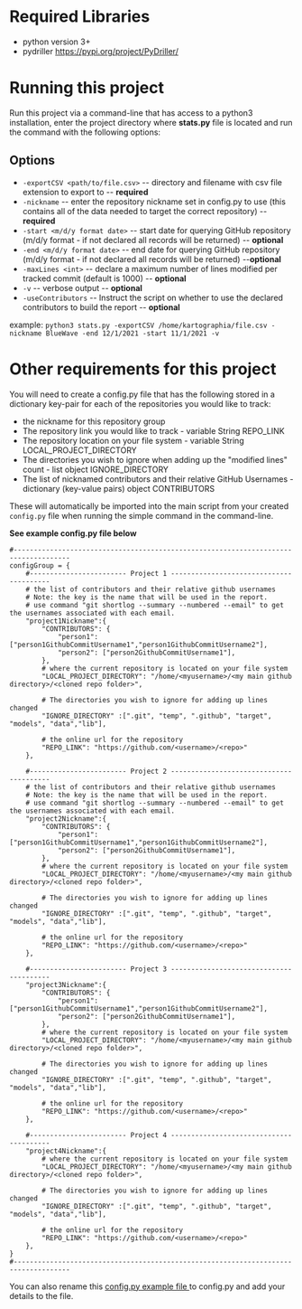 

# Required Libraries
* python version 3+
* pydriller https://pypi.org/project/PyDriller/


# Running this project
Run this project via a command-line that has access to a python3 installation, enter the project directory where **stats.py** file is located and run the command with the following options: 

## Options
* `-exportCSV <path/to/file.csv>` -- directory and filename with csv file extension to export to -- **required**
* `-nickname` -- enter the repository nickname set in config.py to use (this contains all of the data needed to target the correct repository) -- **required**
* `-start <m/d/y format date>` -- start date for querying GitHub repository (m/d/y format - if not declared all records will be returned) -- **optional**
* `-end <m/d/y format date>` -- end date for querying GitHub repository (m/d/y format - if not declared all records will be returned) --**optional**
* `-maxLines <int>` -- declare a maximum number of lines modified per tracked commit (default is 1000) -- **optional**
* `-v` -- verbose output -- **optional**
* `-useContributors` -- Instruct the script on whether to use the declared contributors to build the report -- **optional**



example: `python3 stats.py -exportCSV /home/kartographia/file.csv -nickname BlueWave -end 12/1/2021 -start 11/1/2021 -v`



# Other requirements for this project 
You will need to create a config.py file that has the following stored in a dictionary key-pair for each of the repositories you would like to track:
* the nickname for this repository group
* The repository link you would like to track - variable String REPO_LINK
* The repository location on your file system - variable String LOCAL_PROJECT_DIRECTORY
* The directories you wish to ignore when adding up the "modified lines" count - list object IGNORE_DIRECTORY
* The list of nicknamed contributors and their relative GitHub Usernames - dictionary (key-value pairs) object CONTRIBUTORS

These will automatically be imported into the main script from your created `config.py` file when running the simple command in the command-line.

**See example config.py file below**

```
#------------------------------------------------------------------------------------
configGroup = {
    #------------------------ Project 1 ----------------------------------------
    # the list of contributors and their relative github usernames
    # Note: the key is the name that will be used in the report.
    # use command "git shortlog --summary --numbered --email" to get the usernames associated with each email.
    "project1Nickname":{
        "CONTRIBUTORS": {
            "person1": ["person1GithubCommitUsername1","person1GithubCommitUsername2"],
            "person2": ["person2GithubCommitUsername1"],
        },
        # where the current repository is located on your file system
        "LOCAL_PROJECT_DIRECTORY": "/home/<myusername>/<my main github directory>/<cloned repo folder>",

        # The directories you wish to ignore for adding up lines changed
        "IGNORE_DIRECTORY" :[".git", "temp", ".github", "target", "models", "data","lib"],

        # the online url for the repository
        "REPO_LINK": "https://github.com/<username>/<repo>"
    },

    #------------------------ Project 2 ----------------------------------------
    # the list of contributors and their relative github usernames
    # Note: the key is the name that will be used in the report.
    # use command "git shortlog --summary --numbered --email" to get the usernames associated with each email.
    "project2Nickname":{
        "CONTRIBUTORS": {
            "person1": ["person1GithubCommitUsername1","person1GithubCommitUsername2"],
            "person2": ["person2GithubCommitUsername1"],
        },
        # where the current repository is located on your file system
        "LOCAL_PROJECT_DIRECTORY": "/home/<myusername>/<my main github directory>/<cloned repo folder>",

        # The directories you wish to ignore for adding up lines changed
        "IGNORE_DIRECTORY" :[".git", "temp", ".github", "target", "models", "data","lib"],

        # the online url for the repository
        "REPO_LINK": "https://github.com/<username>/<repo>"
    },
    
    #------------------------ Project 3 ----------------------------------------
    "project3Nickname":{
        "CONTRIBUTORS": {
            "person1": ["person1GithubCommitUsername1","person1GithubCommitUsername2"],
            "person2": ["person2GithubCommitUsername1"],
        },
        # where the current repository is located on your file system
        "LOCAL_PROJECT_DIRECTORY": "/home/<myusername>/<my main github directory>/<cloned repo folder>",

        # The directories you wish to ignore for adding up lines changed
        "IGNORE_DIRECTORY" :[".git", "temp", ".github", "target", "models", "data","lib"],

        # the online url for the repository
        "REPO_LINK": "https://github.com/<username>/<repo>"
    },

    #------------------------ Project 4 ----------------------------------------
    "project4Nickname":{
        # where the current repository is located on your file system
        "LOCAL_PROJECT_DIRECTORY": "/home/<myusername>/<my main github directory>/<cloned repo folder>",

        # The directories you wish to ignore for adding up lines changed
        "IGNORE_DIRECTORY" :[".git", "temp", ".github", "target", "models", "data","lib"],

        # the online url for the repository
        "REPO_LINK": "https://github.com/<username>/<repo>"
    },
}
#------------------------------------------------------------------------------------

```


You can also rename this [config.py example file ](config.py.example) to config.py and add your details to the file.

